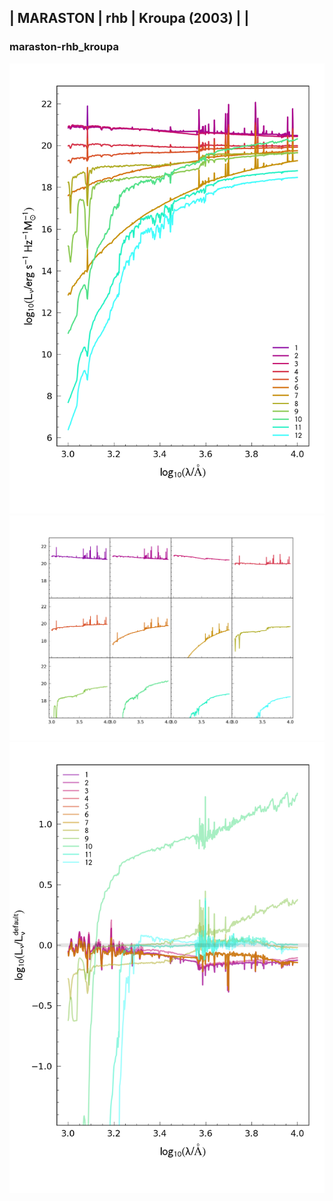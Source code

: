 
## | MARASTON | rhb | Kroupa (2003) |  |
### maraston-rhb_kroupa
![](../figs/Wilkins22_maraston-rhb_kroupa_all.png)
![](../figs/Wilkins22_maraston-rhb_kroupa_individual.png)
![](../figs/Wilkins22_maraston-rhb_kroupa_comparison.png)
    